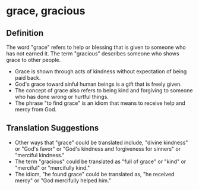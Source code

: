 # grace, gracious

## Definition

The word "grace" refers to help or blessing that is given to someone who has not earned it. The term "gracious" describes someone who shows grace to other people.

* Grace is shown through acts of kindness without expectation of being paid back.
* God's grace toward sinful human beings is a gift that is freely given.
* The concept of grace also refers to being kind and forgiving to someone who has done wrong or hurtful things.
* The phrase "to find grace" is an idiom that means to receive help and mercy from God.


## Translation Suggestions



* Other ways that "grace" could be translated include, "divine kindness" or "God's favor" or "God's kindness and forgiveness for sinners" or "merciful kindness."
* The term "gracious" could be translated as "full of grace" or "kind" or "merciful" or "mercifully kind."
* The idiom, "he found grace" could be translated as, "he received mercy" or "God mercifully helped him."